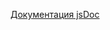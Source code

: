 [Документация jsDoc](https://github.com/2gnc/jslearn/blob/master/reacthomework/lesson1/out/index.html)
